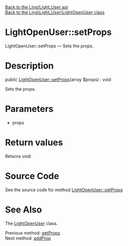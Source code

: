 [Back to the Ling/Light_User api](https://github.com/lingtalfi/Light_User/blob/master/doc/api/Ling/Light_User.md)<br>
[Back to the Ling\Light_User\LightOpenUser class](https://github.com/lingtalfi/Light_User/blob/master/doc/api/Ling/Light_User/LightOpenUser.md)


LightOpenUser::setProps
================



LightOpenUser::setProps — Sets the props.




Description
================


public [LightOpenUser::setProps](https://github.com/lingtalfi/Light_User/blob/master/doc/api/Ling/Light_User/LightOpenUser/setProps.md)(array $props) : void




Sets the props.




Parameters
================


- props

    


Return values
================

Returns void.








Source Code
===========
See the source code for method [LightOpenUser::setProps](https://github.com/lingtalfi/Light_User/blob/master/LightOpenUser.php#L177-L180)


See Also
================

The [LightOpenUser](https://github.com/lingtalfi/Light_User/blob/master/doc/api/Ling/Light_User/LightOpenUser.md) class.

Previous method: [getProps](https://github.com/lingtalfi/Light_User/blob/master/doc/api/Ling/Light_User/LightOpenUser/getProps.md)<br>Next method: [addProp](https://github.com/lingtalfi/Light_User/blob/master/doc/api/Ling/Light_User/LightOpenUser/addProp.md)<br>

